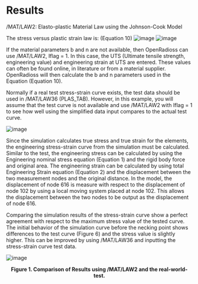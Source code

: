 
# Results

/MAT/LAW2: Elasto-plastic Material Law using the Johnson-Cook Model

The stress versus plastic strain law is: (Equation 10)
![image](Images/equation10.png)
![image](Images/equation11.png)

If the material parameters b and n are not available, then OpenRadioss can use /MAT/LAW2, Iflag = 1. In this case, the UTS (Ultimate tensile strength, engineering value) and engineering strain at UTS are entered. These values can often be found online, in literature or from a material supplier. OpenRadioss will then calculate the b and n parameters used in the Equation (Equation 10).

Normally if a real test stress-strain curve exists, the test data should be used in /MAT/LAW36 (PLAS_TAB). However, in this example, you will assume that the test curve is not available and use /MAT/LAW2 with Iflag = 1 to see how well using the simplified data input compares to the actual test curve.

![image](Images/equation12.png)

Since the simulation calculates true stress and true strain for the elements, the engineering stress-strain curve from the simulation must be calculated. Similar to the test, the engineering stress can be calculated by using the Engineering nominal stress equation (Equation 1) and the rigid body force and original area. The engineering strain can be calculated by using total Engineering Strain equation (Equation 2) and the displacement between the two measurement nodes and the original distance. In the model, the displacement of node 616 is measure with respect to the displacement of node 102 by using a local moving system placed at node 102. This allows the displacement between the two nodes to be output as the displacement of node 616.

Comparing the simulation results of the stress-strain curve show a perfect agreement with respect to the maximum stress value of the tested curve. The initial behavior of the simulation curve before the necking point shows differences to the test curve (Figure 6) and the stress value is slightly higher. This can be improved by using /MAT/LAW36 and inputting the stress-strain curve test data.

![image](Images/figure6.png)
<figcaption align = "center"><b>Figure 1. Comparison of Results using /MAT/LAW2 and the real-world-test.</b></figcaption>
